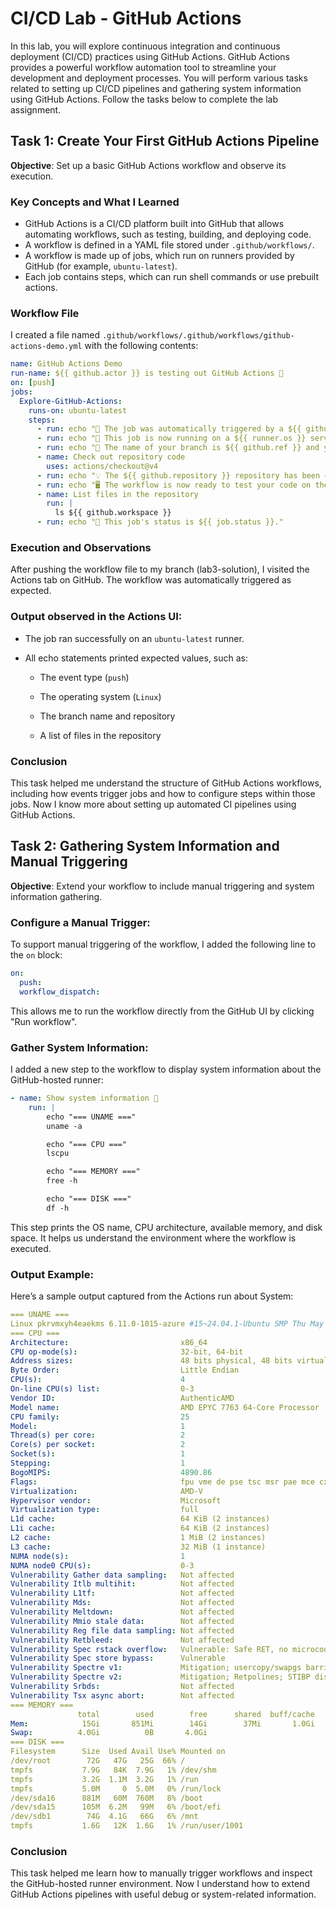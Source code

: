# CI/CD Lab - GitHub Actions

In this lab, you will explore continuous integration and continuous deployment (CI/CD) practices using GitHub Actions. GitHub Actions provides a powerful workflow automation tool to streamline your development and deployment processes. You will perform various tasks related to setting up CI/CD pipelines and gathering system information using GitHub Actions. Follow the tasks below to complete the lab assignment.

## Task 1: Create Your First GitHub Actions Pipeline

**Objective**: Set up a basic GitHub Actions workflow and observe its execution.

### Key Concepts and What I Learned

- GitHub Actions is a CI/CD platform built into GitHub that allows automating workflows, such as testing, building, and deploying code.
- A workflow is defined in a YAML file stored under `.github/workflows/`.
- A workflow is made up of jobs, which run on runners provided by GitHub (for example, `ubuntu-latest`).
- Each job contains steps, which can run shell commands or use prebuilt actions.

### Workflow File

I created a file named `.github/workflows/.github/workflows/github-actions-demo.yml` with the following contents:

```yaml
name: GitHub Actions Demo
run-name: ${{ github.actor }} is testing out GitHub Actions 🚀
on: [push]
jobs:
  Explore-GitHub-Actions:
    runs-on: ubuntu-latest
    steps:
      - run: echo "🎉 The job was automatically triggered by a ${{ github.event_name }} event."
      - run: echo "🐧 This job is now running on a ${{ runner.os }} server hosted by GitHub!"
      - run: echo "🔎 The name of your branch is ${{ github.ref }} and your repository is ${{ github.repository }}."
      - name: Check out repository code
        uses: actions/checkout@v4
      - run: echo "💡 The ${{ github.repository }} repository has been cloned to the runner."
      - run: echo "🖥️ The workflow is now ready to test your code on the runner."
      - name: List files in the repository
        run: |
          ls ${{ github.workspace }}
      - run: echo "🍏 This job's status is ${{ job.status }}."
```

### Execution and Observations
After pushing the workflow file to my branch (lab3-solution), I visited the Actions tab on GitHub. The workflow was automatically triggered as expected.

### Output observed in the Actions UI:
- The job ran successfully on an `ubuntu-latest` runner.

- All echo statements printed expected values, such as:

    - The event type (`push`)

    - The operating system (`Linux`)

    - The branch name and repository

    - A list of files in the repository

### Conclusion
This task helped me understand the structure of GitHub Actions workflows, including how events trigger jobs and how to configure steps within those jobs. Now I know more about setting up automated CI pipelines using GitHub Actions.


## Task 2: Gathering System Information and Manual Triggering

**Objective**: Extend your workflow to include manual triggering and system information gathering.

### Configure a Manual Trigger:
To support manual triggering of the workflow, I added the following line to the `on` block:

```yaml
on:
  push:
  workflow_dispatch:
```

This allows me to run the workflow directly from the GitHub UI by clicking "Run workflow".

### Gather System Information:
I added a new step to the workflow to display system information about the GitHub-hosted runner:

```yaml
- name: Show system information 🧠
    run: |
        echo "=== UNAME ==="
        uname -a

        echo "=== CPU ==="
        lscpu

        echo "=== MEMORY ==="
        free -h

        echo "=== DISK ==="
        df -h
```

This step prints the OS name, CPU architecture, available memory, and disk space. It helps us understand the environment where the workflow is executed.

### Output Example:
Here’s a sample output captured from the Actions run about System:

```yaml
=== UNAME ===
Linux pkrvmxyh4eaekms 6.11.0-1015-azure #15~24.04.1-Ubuntu SMP Thu May  1 02:52:08 UTC 2025 x86_64 x86_64 x86_64 GNU/Linux
=== CPU ===
Architecture:                         x86_64
CPU op-mode(s):                       32-bit, 64-bit
Address sizes:                        48 bits physical, 48 bits virtual
Byte Order:                           Little Endian
CPU(s):                               4
On-line CPU(s) list:                  0-3
Vendor ID:                            AuthenticAMD
Model name:                           AMD EPYC 7763 64-Core Processor
CPU family:                           25
Model:                                1
Thread(s) per core:                   2
Core(s) per socket:                   2
Socket(s):                            1
Stepping:                             1
BogoMIPS:                             4890.86
Flags:                                fpu vme de pse tsc msr pae mce cx8 apic sep mtrr pge mca cmov pat pse36 clflush mmx fxsr sse sse2 ht syscall nx mmxext fxsr_opt pdpe1gb rdtscp lm constant_tsc rep_good nopl tsc_reliable nonstop_tsc cpuid extd_apicid aperfmperf tsc_known_freq pni pclmulqdq ssse3 fma cx16 pcid sse4_1 sse4_2 movbe popcnt aes xsave avx f16c rdrand hypervisor lahf_lm cmp_legacy svm cr8_legacy abm sse4a misalignsse 3dnowprefetch osvw topoext vmmcall fsgsbase bmi1 avx2 smep bmi2 erms invpcid rdseed adx smap clflushopt clwb sha_ni xsaveopt xsavec xgetbv1 xsaves user_shstk clzero xsaveerptr rdpru arat npt nrip_save tsc_scale vmcb_clean flushbyasid decodeassists pausefilter pfthreshold v_vmsave_vmload umip vaes vpclmulqdq rdpid fsrm
Virtualization:                       AMD-V
Hypervisor vendor:                    Microsoft
Virtualization type:                  full
L1d cache:                            64 KiB (2 instances)
L1i cache:                            64 KiB (2 instances)
L2 cache:                             1 MiB (2 instances)
L3 cache:                             32 MiB (1 instance)
NUMA node(s):                         1
NUMA node0 CPU(s):                    0-3
Vulnerability Gather data sampling:   Not affected
Vulnerability Itlb multihit:          Not affected
Vulnerability L1tf:                   Not affected
Vulnerability Mds:                    Not affected
Vulnerability Meltdown:               Not affected
Vulnerability Mmio stale data:        Not affected
Vulnerability Reg file data sampling: Not affected
Vulnerability Retbleed:               Not affected
Vulnerability Spec rstack overflow:   Vulnerable: Safe RET, no microcode
Vulnerability Spec store bypass:      Vulnerable
Vulnerability Spectre v1:             Mitigation; usercopy/swapgs barriers and __user pointer sanitization
Vulnerability Spectre v2:             Mitigation; Retpolines; STIBP disabled; RSB filling; PBRSB-eIBRS Not affected; BHI Not affected
Vulnerability Srbds:                  Not affected
Vulnerability Tsx async abort:        Not affected
=== MEMORY ===
               total        used        free      shared  buff/cache   available
Mem:            15Gi       851Mi        14Gi        37Mi       1.0Gi        14Gi
Swap:          4.0Gi          0B       4.0Gi
=== DISK ===
Filesystem      Size  Used Avail Use% Mounted on
/dev/root        72G   47G   25G  66% /
tmpfs           7.9G   84K  7.9G   1% /dev/shm
tmpfs           3.2G  1.1M  3.2G   1% /run
tmpfs           5.0M     0  5.0M   0% /run/lock
/dev/sda16      881M   60M  760M   8% /boot
/dev/sda15      105M  6.2M   99M   6% /boot/efi
/dev/sdb1        74G  4.1G   66G   6% /mnt
tmpfs           1.6G   12K  1.6G   1% /run/user/1001
```

### Conclusion
This task helped me learn how to manually trigger workflows and inspect the GitHub-hosted runner environment. Now I understand how to extend GitHub Actions pipelines with useful debug or system-related information.